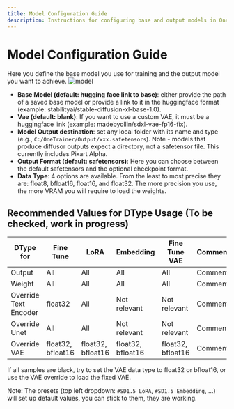 ```yaml
---
title: Model Configuration Guide
description: Instructions for configuring base and output models in OneTrainer.
---
```


# Model Configuration Guide

Here you define the base model you use for training and the output model you want to achieve.
![model](https://github.com/Nerogar/OneTrainer/assets/132208482/ea3f29ea-e576-4d09-9c9a-ffe1ac320fb5)

- **Base Model (default: hugging face link to base)**: either provide the path of a saved base model or provide a link to it in the huggingface format (example: stabilityai/stable-diffusion-xl-base-1.0).
- **Vae (default: blank)**: If you want to use a custom VAE, it must be a huggingface link (example: madebyollin/sdxl-vae-fp16-fix).
- **Model Output destination**: set any local folder with its name and type (e.g., `C:/OneTrainer/Output/xxx.safetensors`). Note - models that produce diffusor outputs expect a directory, not a safetensor file. This currently includes Pixart Alpha.
- **Output Format (default: safetensors)**: Here you can choose between the default safetensors and the optional checkpoint format.
- **Data Type**: 4 options are available. From the least to most precise they are: float8, bfloat16, float16, and float32. The more precision you use, the more VRAM you will require to load the weights.

## Recommended Values for DType Usage (To be checked, work in progress)

| DType for                | Fine Tune       | LoRA            | Embedding       | Fine Tune VAE   | Comment |
|--------------------------|-----------------|-----------------|-----------------|-----------------|---------|
| Output                   | All             | All             | All             | All             | Comment |
| Weight                   | All             | All             | All             | All             | Comment |
| Override Text Encoder    | float32         | All             | Not relevant    | Not relevant    | Comment |
| Override Unet            | All             | All             | Not relevant    | Not relevant    | Comment |
| Override VAE             | float32, bfloat16 | float32, bfloat16 | float32, bfloat16 | float32, bfloat16 | Comment |

If all samples are black, try to set the VAE data type to float32 or bfloat16, or use the VAE override to load the fixed VAE.

Note: The presets (top left dropdown: `#SD1.5 LoRA`, `#SD1.5 Embedding`, ...) will set up default values, you can stick to them, they are working.
